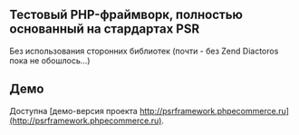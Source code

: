 ## Тестовый PHP-фраймворк, полностью основанный на стардартах PSR

Без использования сторонних библиотек (почти - без Zend Diactoros пока не обошлось...)


## Демо

Доступна [демо-версия проекта http://psrframework.phpecommerce.ru](http://psrframework.phpecommerce.ru).